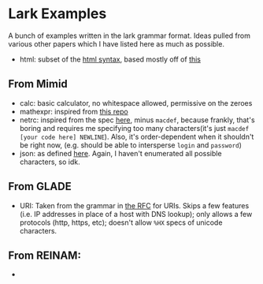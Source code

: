 # Lark Examples

A bunch of examples written in the lark grammar format. Ideas pulled from various other papers which I have listed here as much as possible. 


- html: subset of the [html syntax](https://www.w3.org/TR/html52/syntax.html), based mostly off of [this](https://www2.cs.arizona.edu/~debray/Teaching/CSc453/project/html-subset-grammar.html)

## From Mimid 

- calc: basic calculator, no whitespace allowed, permissive on the zeroes
- mathexpr: inspired from [this repo](https://github.com/louisfisch/mathematical-expressions-parser/blob/master/eval.py)
- netrc: inspired from the spec [here](https://www.ibm.com/support/knowledgecenter/en/ssw_aix_72/filesreference/netrc.html), minus `macdef`, because frankly, that's boring and requires me specifying too many characters(it's just `macdef [your code here] NEWLINE`). Also, it's order-dependent when it shouldn't be right now, (e.g. should be able to intersperse `login` and `password`)
- json: as defined [here](https://www.json.org/json-en.html). Again, I haven't enumerated all possible characters, so idk. 

## From GLADE
- URI: Taken from the grammar in [the RFC](https://tools.ietf.org/html/rfc3986#section-3) for URIs. Skips a few features (i.e. IP addresses in place of a host with DNS lookup); only allows a few protocols (http, https, etc);
doesn't allow `%HX` specs of unicode characters. 


## From REINAM:
- 
